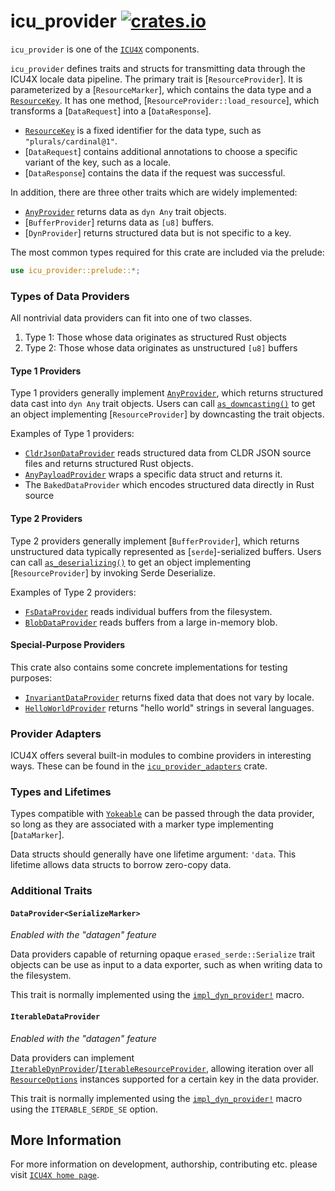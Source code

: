 # icu_provider [![crates.io](https://img.shields.io/crates/v/icu_provider)](https://crates.io/crates/icu_provider)

`icu_provider` is one of the [`ICU4X`] components.

`icu_provider` defines traits and structs for transmitting data through the ICU4X locale
data pipeline. The primary trait is [`ResourceProvider`]. It is parameterized by a
[`ResourceMarker`], which contains the data type and a [`ResourceKey`]. It has one method,
[`ResourceProvider::load_resource`], which transforms a [`DataRequest`]
into a [`DataResponse`].

- [`ResourceKey`] is a fixed identifier for the data type, such as `"plurals/cardinal@1"`.
- [`DataRequest`] contains additional annotations to choose a specific variant of the key,
  such as a locale.
- [`DataResponse`] contains the data if the request was successful.

In addition, there are three other traits which are widely implemented:

- [`AnyProvider`] returns data as `dyn Any` trait objects.
- [`BufferProvider`] returns data as `[u8]` buffers.
- [`DynProvider`] returns structured data but is not specific to a key.

The most common types required for this crate are included via the prelude:

```rust
use icu_provider::prelude::*;
```

### Types of Data Providers

All nontrivial data providers can fit into one of two classes.

1. Type 1: Those whose data originates as structured Rust objects
2. Type 2: Those whose data originates as unstructured `[u8]` buffers

#### Type 1 Providers

Type 1 providers generally implement [`AnyProvider`], which returns structured data cast into
`dyn Any` trait objects. Users can call [`as_downcasting()`] to get an object implementing
[`ResourceProvider`] by downcasting the trait objects.

Examples of Type 1 providers:

- [`CldrJsonDataProvider`] reads structured data from CLDR JSON source files and returns
  structured Rust objects.
- [`AnyPayloadProvider`] wraps a specific data struct and returns it.
- The `BakedDataProvider` which encodes structured data directly in Rust source

#### Type 2 Providers

Type 2 providers generally implement [`BufferProvider`], which returns unstructured data
typically represented as [`serde`]-serialized buffers. Users can call [`as_deserializing()`]
to get an object implementing [`ResourceProvider`] by invoking Serde Deserialize.

Examples of Type 2 providers:

- [`FsDataProvider`] reads individual buffers from the filesystem.
- [`BlobDataProvider`] reads buffers from a large in-memory blob.

#### Special-Purpose Providers

This crate also contains some concrete implementations for testing purposes:

- [`InvariantDataProvider`] returns fixed data that does not vary by locale.
- [`HelloWorldProvider`] returns "hello world" strings in several languages.

### Provider Adapters

ICU4X offers several built-in modules to combine providers in interesting ways.
These can be found in the [`icu_provider_adapters`] crate.

### Types and Lifetimes

Types compatible with [`Yokeable`] can be passed through the data provider, so long as they are
associated with a marker type implementing [`DataMarker`].

Data structs should generally have one lifetime argument: `'data`. This lifetime allows data
structs to borrow zero-copy data.

### Additional Traits

#### `DataProvider<SerializeMarker>`

*Enabled with the "datagen" feature*

Data providers capable of returning opaque `erased_serde::Serialize` trait objects can be use
as input to a data exporter, such as when writing data to the filesystem.

This trait is normally implemented using the [`impl_dyn_provider!`] macro.

#### `IterableDataProvider`

*Enabled with the "datagen" feature*

Data providers can implement [`IterableDynProvider`]/[`IterableResourceProvider`], allowing
iteration over all [`ResourceOptions`] instances supported for a certain key in the data provider.

This trait is normally implemented using the [`impl_dyn_provider!`] macro using the `ITERABLE_SERDE_SE` option.

[`ICU4X`]: ../icu/index.html
[`DataProvider`]: data_provider::DataProvider
[`ResourceKey`]: marker::ResourceKey
[`ResourceOptions`]: request::ResourceOptions
[`IterableDynProvider`]: datagen::IterableDynProvider
[`IterableResourceProvider`]: datagen::IterableResourceProvider
[`InvariantDataProvider`]: inv::InvariantDataProvider
[`AnyPayloadProvider`]: ../icu_provider_adapters/struct_provider/struct.AnyPayloadProvider.html
[`HelloWorldProvider`]: hello_world::HelloWorldProvider
[`AnyProvider`]: any::AnyProvider
[`Yokeable`]: yoke::Yokeable
[`impl_dyn_provider!`]: impl_dyn_provider
[`icu_provider_adapters`]: ../icu_provider_adapters/index.html
[`as_downcasting()`]: AsDowncastingAnyProvider::as_downcasting
[`as_deserializing()`]: AsDeserializingBufferProvider::as_deserializing
[`CldrJsonDataProvider`]: ../icu_datagen/cldr/struct.CldrJsonDataProvider.html
[`FsDataProvider`]: ../icu_provider_fs/struct.FsDataProvider.html
[`BlobDataProvider`]: ../icu_provider_blob/struct.BlobDataProvider.html

## More Information

For more information on development, authorship, contributing etc. please visit [`ICU4X home page`](https://github.com/unicode-org/icu4x).
